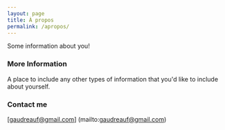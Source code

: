 ```yaml
---
layout: page
title: À propos
permalink: /apropos/
---
```


Some information about you!

### More Information

A place to include any other types of information that you'd like to include about yourself.

### Contact me

[gaudreauf@gmail.com] (mailto:gaudreauf@gmail.com)
